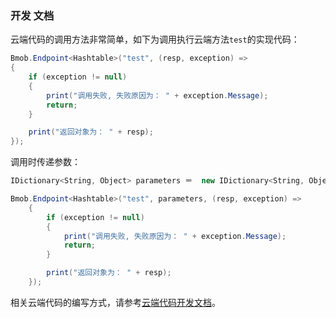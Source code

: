 ### 开发 文档

云端代码的调用方法非常简单，如下为调用执行云端方法`test`的实现代码：

```C#
Bmob.Endpoint<Hashtable>("test", (resp, exception) => 
{
	if (exception != null)
	{
		print("调用失败, 失败原因为： " + exception.Message);
		return;
	}

	print("返回对象为： " + resp);
});
```

调用时传递参数：

```C#
IDictionary<String, Object> parameters ＝  new IDictionary<String, Object>{{"name","jay"}};

Bmob.Endpoint<Hashtable>("test", parameters, (resp, exception) => 
    {
        if (exception != null)
        {
            print("调用失败, 失败原因为： " + exception.Message);
            return;
        }

        print("返回对象为： " + resp);
    });
```

相关云端代码的编写方式，请参考[云端代码开发文档](http://docs.bmob.cn/cloudcode/WEB/a_faststart/doc/index.html)。

